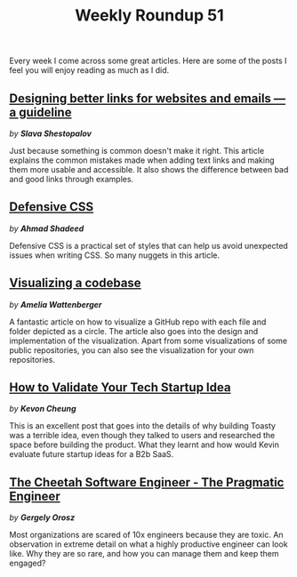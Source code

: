 ﻿---
title: "Weekly Roundup 51"
excerpt: "This weeks roundup contains articles from Slava Shestopalov, Ahmad Shadeed, Amelia Wattenberger, Kevon Cheung and Gergely Orosz"
coverImage: "assets/images/weekly-roundup-cover.png"
category: "weekly roundup"
tags:

- "weekly roundup"

---

Every week I come across some great articles. Here are some of the posts I feel you will enjoy reading as much as I did.

## [Designing better links for websites and emails — a guideline](https://uxdesign.cc/designing-better-links-for-websites-and-emails-a-guideline-5b8638ce675a)

_by **Slava Shestopalov**_

Just because something is common doesn't make it right. This article explains the common mistakes made when adding text links and making them more usable and accessible. It also shows the difference between bad and good links through examples.

## [Defensive CSS](https://ishadeed.com/article/defensive-css/)

_by **Ahmad Shadeed**_

Defensive CSS is a practical set of styles that can help us avoid unexpected issues when writing CSS. So many nuggets in this article.

## [Visualizing a codebase](https://next.github.com/projects/repo-visualization)

_by **Amelia Wattenberger**_

A fantastic article on how to visualize a GitHub repo with each file and folder depicted as a circle. The article also goes into the design and implementation of the visualization. Apart from some visualizations of some public repositories, you can also see the visualization for your own repositories.

## [How to Validate Your Tech Startup Idea](https://kevoncheung.com/blog/validating-startup-ideas)

_by **Kevon Cheung**_

This is an excellent post that goes into the details of why building Toasty was a terrible idea, even though they talked to users and researched the space before building the product. What they learnt and how would Kevin evaluate future startup ideas for a B2b SaaS.

## [The Cheetah Software Engineer - The Pragmatic Engineer](https://blog.pragmaticengineer.com/the-cheetah-software-engineer/)

_by **Gergely Orosz**_

Most organizations are scared of 10x engineers because they are toxic. An observation in extreme detail on what a highly productive engineer can look like. Why they are so rare, and how you can manage them and keep them engaged?
